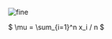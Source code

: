 ![fine](https://user-images.githubusercontent.com/47701394/194341350-ea985f35-9fee-4ba6-b60e-a0a5f7b55635.gif)

$ \mu = \sum_{i=1}^n x_i / n $
